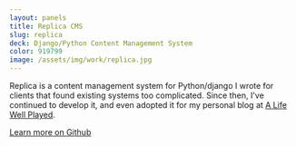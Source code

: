 ```yaml
---
layout: panels
title: Replica CMS
slug: replica
deck: Django/Python Content Management System
color: 919799
image: /assets/img/work/replica.jpg
---
```


Replica is a content management system for Python/django I wrote for clients that found existing systems too complicated. Since then, I've continued to develop it, and even adopted it for my personal blog at [A Life Well Played](http://alifewellplayed.com/).

<a class="btn btn-default" href="https://github.com/underlost/Replica">Learn more on Github</a>
